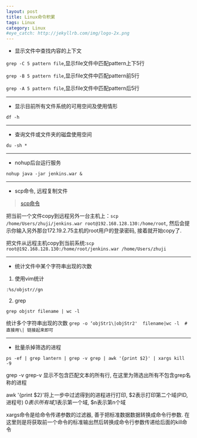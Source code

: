 ```yaml
---
layout: post
title: Linux命令积累
tags: Linux
category: Linux
#eye_catch: http://jekyllrb.com/img/logo-2x.png
---
```


- 显示文件中查找内容的上下文

`grep -C 5 pattern file`,显示file文件中匹配pattern上下5行

`grep -B 5 pattern file`,显示file文件中匹配pattern前5行

`grep -A 5 pattern file`,显示file文件中匹配pattern后5行

----------

<!--more-->
<!--more-->

- 显示目前所有文件系统的可用空间及使用情形

`df -h`

----------

- 查询文件或文件夹的磁盘使用空间

`du -sh *`

----------

- nohup后台运行服务

`nohup java -jar jenkins.war &`

----------

- scp命令, 远程复制文件

> [scp命令](http://www.cnblogs.com/hitwtx/archive/2011/11/16/2251254.html)

把当前一个文件copy到远程另外一台主机上：`scp /home/Users/zhuji/jenkins.war root@192.168.128.130:/home/root`, 然后会提示你输入另外那台172.19.2.75主机的root用户的登录密码, 接着就开始copy了.

把文件从远程主机copy到当前系统:`scp root@192.168.128.130:/home/root/jenkins.war /home/Users/zhuji`

----------

- 统计文件中某个字符串出现的次数

1. 使用vim统计

`:%s/objstr//gn`

2. grep

`grep objstr filename | wc -l`

统计多个字符串出现的次数 `grep -o ‘objStr1\|objStr2'  filename|wc -l  #直接用\| 链接起来即可`

----------

- 批量杀掉筛选的进程

`ps -ef | grep lantern | grep -v grep | awk '{print $2}' | xargs kill -9`

grep -v grep-v 显示不包含匹配文本的所有行, 在这里为筛选出所有不包含grep名称的进程

awk '{print $2}'将上一步中过滤得到的进程进行打印, $2表示打印第二个域(PID, 进程号) $0表示所有域,$1表示第一个域, $n表示第n个域

xargs命令是给命令传递参数的过滤器, 善于把标准数据数据转换成命令行参数. 在这里则是将获取前一个命令的标准输出然后转换成命令行参数传递给后面的kill命令